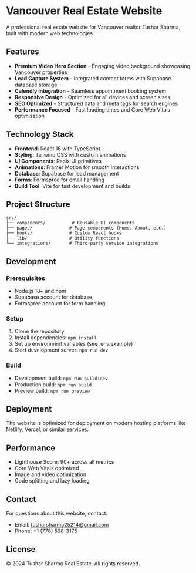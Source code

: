 # Vancouver Real Estate Website

A professional real estate website for Vancouver realtor Tushar Sharma, built with modern web technologies.

## Features

- **Premium Video Hero Section** - Engaging video background showcasing Vancouver properties
- **Lead Capture System** - Integrated contact forms with Supabase database storage
- **Calendly Integration** - Seamless appointment booking system
- **Responsive Design** - Optimized for all devices and screen sizes
- **SEO Optimized** - Structured data and meta tags for search engines
- **Performance Focused** - Fast loading times and Core Web Vitals optimization

## Technology Stack

- **Frontend**: React 18 with TypeScript
- **Styling**: Tailwind CSS with custom animations
- **UI Components**: Radix UI primitives
- **Animations**: Framer Motion for smooth interactions
- **Database**: Supabase for lead management
- **Forms**: Formspree for email handling
- **Build Tool**: Vite for fast development and builds

## Project Structure

```
src/
├── components/          # Reusable UI components
├── pages/              # Page components (Home, About, etc.)
├── hooks/              # Custom React hooks
├── lib/                # Utility functions
└── integrations/       # Third-party service integrations
```

## Development

### Prerequisites

- Node.js 18+ and npm
- Supabase account for database
- Formspree account for form handling

### Setup

1. Clone the repository
2. Install dependencies: `npm install`
3. Set up environment variables (see .env.example)
4. Start development server: `npm run dev`

### Build

- Development build: `npm run build:dev`
- Production build: `npm run build`
- Preview build: `npm run preview`

## Deployment

The website is optimized for deployment on modern hosting platforms like Netlify, Vercel, or similar services.

## Performance

- Lighthouse Score: 90+ across all metrics
- Core Web Vitals optimized
- Image and video optimization
- Code splitting and lazy loading

## Contact

For questions about this website, contact:
- Email: tusharsharma25214@gmail.com
- Phone: +1 (778) 598-3175

## License

© 2024 Tushar Sharma Real Estate. All rights reserved.